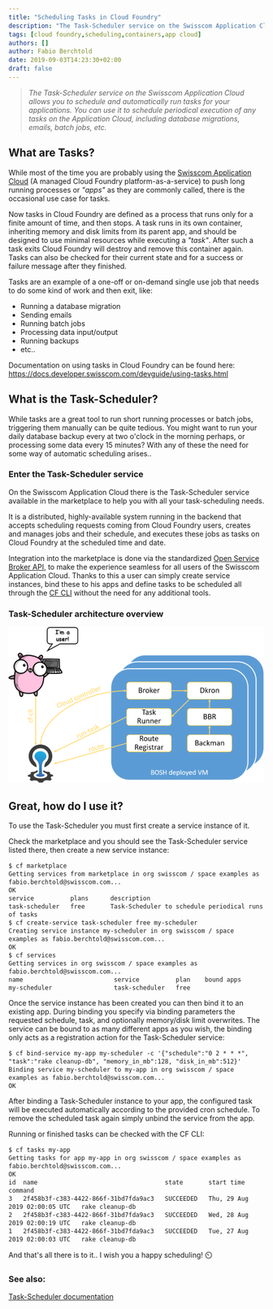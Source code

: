 ```yaml
---
title: "Scheduling Tasks in Cloud Foundry"
description: "The Task-Scheduler service on the Swisscom Application Cloud allows you to schedule and automatically run tasks for your applications. You can use it to schedule periodical execution of any tasks on the Application Cloud, including database migrations, emails, batch jobs, etc."
tags: [cloud foundry,scheduling,containers,app cloud]
authors: []
author: Fabio Berchtold
date: 2019-09-03T14:23:30+02:00
draft: false
---
```


> *The Task-Scheduler service on the Swisscom Application Cloud allows you to schedule and automatically run tasks for your applications. You can use it to schedule periodical execution of any tasks on the Application Cloud, including database migrations, emails, batch jobs, etc.*

## What are Tasks?

While most of the time you are probably using the [Swisscom Application Cloud](http://developer.swisscom.com/) (A managed Cloud Foundry platform-as-a-service) to push long running processes or *"apps"* as they are commonly called, there is the occasional use case for tasks.

Now tasks in Cloud Foundry are defined as a process that runs only for a finite amount of time, and then stops. A task runs in its own container, inheriting memory and disk limits from its parent app, and should be designed to use minimal resources while executing a *"task"*. After such a task exits Cloud Foundry will destroy and remove this container again. Tasks can also be checked for their current state and for a success or failure message after they finished.

Tasks are an example of a one-off or on-demand single use job that needs to do some kind of work and then exit, like:
- Running a database migration
- Sending emails
- Running batch jobs
- Processing data input/output
- Running backups
- etc..

Documentation on using tasks in Cloud Foundry can be found here: https://docs.developer.swisscom.com/devguide/using-tasks.html


## What is the Task-Scheduler?

While tasks are a great tool to run short running processes or batch jobs, triggering them manually can be quite tedious. You might want to run your daily database backup every at two o'clock in the morning perhaps, or processing some data every 15 minutes? With any of these the need for some way of automatic scheduling arises..

### Enter the Task-Scheduler service

On the Swisscom Application Cloud there is the Task-Scheduler service available in the marketplace to help you with all your task-scheduling needs.

It is a distributed, highly-available system running in the backend that accepts scheduling requests coming from Cloud Foundry users, creates and manages jobs and their schedule, and executes these jobs as tasks on Cloud Foundry at the scheduled time and date.

Integration into the marketplace is done via the standardized [Open Service Broker API](https://www.openservicebrokerapi.org/), to make the experience seamless for all users of the Swisscom Application Cloud.
Thanks to this a user can simply create service instances, bind these to his apps and define tasks to be scheduled all through the [CF CLI](https://docs.developer.swisscom.com/cf-cli/) without the need for any additional tools.

### Task-Scheduler architecture overview

![Loggregator](/images/task-scheduler.png)

## Great, how do I use it?

To use the Task-Scheduler you must first create a service instance of it.

Check the marketplace and you should see the Task-Scheduler service listed there, then create a new service instance:
```shell
$ cf marketplace
Getting services from marketplace in org swisscom / space examples as fabio.berchtold@swisscom.com...
OK
service          plans      description
task-scheduler   free       Task-Scheduler to schedule periodical runs of tasks
$ cf create-service task-scheduler free my-scheduler
Creating service instance my-scheduler in org swisscom / space examples as fabio.berchtold@swisscom.com...
OK
$ cf services
Getting services in org swisscom / space examples as fabio.berchtold@swisscom.com...
name                         service          plan    bound apps
my-scheduler                 task-scheduler   free
```

Once the service instance has been created you can then bind it to an existing app. During binding you specify via binding parameters the requested schedule, task, and optionally memory/disk limit overwrites. The service can be bound to as many different apps as you wish, the binding only acts as a registration action for the Task-Scheduler service:
```shell
$ cf bind-service my-app my-scheduler -c '{"schedule":"0 2 * * *", "task":"rake cleanup-db", "memory_in_mb":128, "disk_in_mb":512}'
Binding service my-scheduler to my-app in org swisscom / space examples as fabio.berchtold@swisscom.com...
OK
```

After binding a Task-Scheduler instance to your app, the configured task will be executed automatically according to the provided cron schedule. To remove the scheduled task again simply unbind the service from the app.

Running or finished tasks can be checked with the CF CLI:
```shell
$ cf tasks my-app
Getting tasks for app my-app in org swisscom / space examples as fabio.berchtold@swisscom.com...
OK
id  name                                   state       start time                      command
3   2f458b3f-c383-4422-866f-31bd7fda9ac3   SUCCEEDED   Thu, 29 Aug 2019 02:00:05 UTC   rake cleanup-db
2   2f458b3f-c383-4422-866f-31bd7fda9ac3   SUCCEEDED   Wed, 28 Aug 2019 02:00:19 UTC   rake cleanup-db
1   2f458b3f-c383-4422-866f-31bd7fda9ac3   SUCCEEDED   Tue, 27 Aug 2019 02:00:03 UTC   rake cleanup-db
```

And that's all there is to it..  I wish you a happy scheduling! ⏲️


### See also:

[Task-Scheduler documentation](https://docs.developer.swisscom.com/service-offerings/task-scheduler.html)

